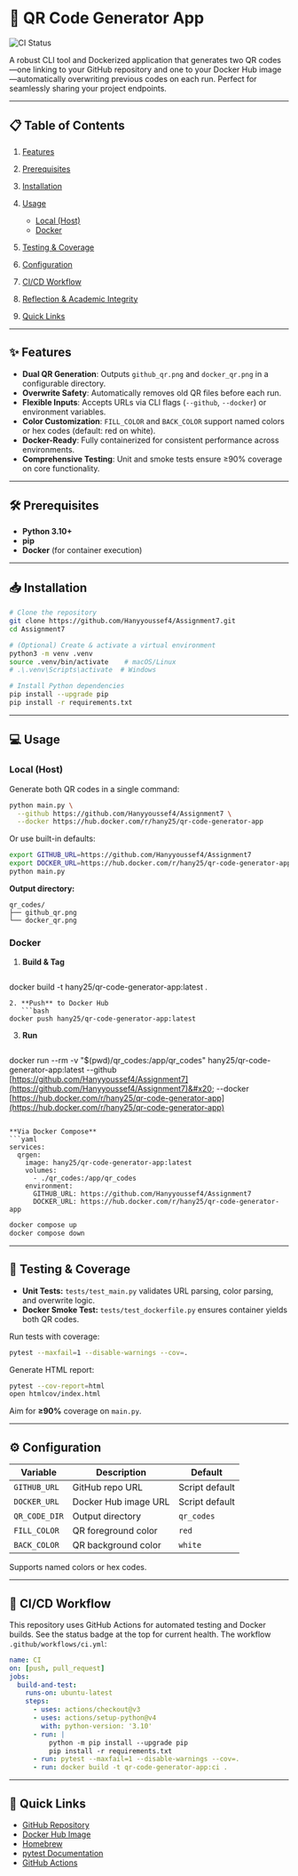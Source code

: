# 🚀 QR Code Generator App

![CI Status](https://github.com/Hanyyoussef4/Assignment7/actions/workflows/ci.yml/badge.svg)


A robust CLI tool and Dockerized application that generates two QR codes—one linking to your GitHub repository and one to your Docker Hub image—automatically overwriting previous codes on each run. Perfect for seamlessly sharing your project endpoints.

---

## 📋 Table of Contents

1. [Features](#features)
2. [Prerequisites](#prerequisites)
3. [Installation](#installation)
4. [Usage](#usage)

   * [Local (Host)](#local-host)
   * [Docker](#docker)
5. [Testing & Coverage](#testing--coverage)
6. [Configuration](#configuration)
7. [CI/CD Workflow](#cicd-workflow)
8. [Reflection & Academic Integrity](#reflection--academic-integrity)
9. [Quick Links](#quick-links)

---

## ✨ Features

* **Dual QR Generation**: Outputs `github_qr.png` and `docker_qr.png` in a configurable directory.
* **Overwrite Safety**: Automatically removes old QR files before each run.
* **Flexible Inputs**: Accepts URLs via CLI flags (`--github`, `--docker`) or environment variables.
* **Color Customization**: `FILL_COLOR` and `BACK_COLOR` support named colors or hex codes (default: red on white).
* **Docker-Ready**: Fully containerized for consistent performance across environments.
* **Comprehensive Testing**: Unit and smoke tests ensure ≥90% coverage on core functionality.

---

## 🛠️ Prerequisites

* **Python 3.10+**
* **pip**
* **Docker** (for container execution)

---

## 📥 Installation

```bash
# Clone the repository
git clone https://github.com/Hanyyoussef4/Assignment7.git
cd Assignment7

# (Optional) Create & activate a virtual environment
python3 -m venv .venv
source .venv/bin/activate    # macOS/Linux
# .\.venv\Scripts\activate  # Windows

# Install Python dependencies
pip install --upgrade pip
pip install -r requirements.txt
```

---

## 💻 Usage

### Local (Host)

Generate both QR codes in a single command:

```bash
python main.py \
  --github https://github.com/Hanyyoussef4/Assignment7 \
  --docker https://hub.docker.com/r/hany25/qr-code-generator-app
```

Or use built-in defaults:

```bash
export GITHUB_URL=https://github.com/Hanyyoussef4/Assignment7
export DOCKER_URL=https://hub.docker.com/r/hany25/qr-code-generator-app
python main.py
```

**Output directory:**

```
qr_codes/
├── github_qr.png
└── docker_qr.png
```

### Docker

1. **Build & Tag**

   ```bash
   ```

docker build -t hany25/qr-code-generator-app\:latest .

````
2. **Push** to Docker Hub
   ```bash
docker push hany25/qr-code-generator-app:latest
````

3. **Run**

   ```bash
   ```

docker run --rm&#x20;
-v "\$(pwd)/qr\_codes\:/app/qr\_codes"&#x20;
hany25/qr-code-generator-app\:latest&#x20;
\--github [https://github.com/Hanyyoussef4/Assignment7](https://github.com/Hanyyoussef4/Assignment7)&#x20;
\--docker [https://hub.docker.com/r/hany25/qr-code-generator-app](https://hub.docker.com/r/hany25/qr-code-generator-app)

````

**Via Docker Compose**
```yaml
services:
  qrgen:
    image: hany25/qr-code-generator-app:latest
    volumes:
      - ./qr_codes:/app/qr_codes
    environment:
      GITHUB_URL: https://github.com/Hanyyoussef4/Assignment7
      DOCKER_URL: https://hub.docker.com/r/hany25/qr-code-generator-app
````

```bash
docker compose up
docker compose down
```

---

## 🧪 Testing & Coverage

* **Unit Tests:** `tests/test_main.py` validates URL parsing, color parsing, and overwrite logic.
* **Docker Smoke Test:** `tests/test_dockerfile.py` ensures container yields both QR codes.

Run tests with coverage:

```bash
pytest --maxfail=1 --disable-warnings --cov=.
```

Generate HTML report:

```bash
pytest --cov-report=html
open htmlcov/index.html
```

Aim for **≥90%** coverage on `main.py`.

---

## ⚙️ Configuration

| Variable      | Description          | Default        |
| ------------- | -------------------- | -------------- |
| `GITHUB_URL`  | GitHub repo URL      | Script default |
| `DOCKER_URL`  | Docker Hub image URL | Script default |
| `QR_CODE_DIR` | Output directory     | `qr_codes`     |
| `FILL_COLOR`  | QR foreground color  | `red`          |
| `BACK_COLOR`  | QR background color  | `white`        |

Supports named colors or hex codes.

---

## 🔄 CI/CD Workflow

This repository uses GitHub Actions for automated testing and Docker builds. See the status badge at the top for current health. The workflow `.github/workflows/ci.yml`:

```yaml
name: CI
on: [push, pull_request]
jobs:
  build-and-test:
    runs-on: ubuntu-latest
    steps:
      - uses: actions/checkout@v3
      - uses: actions/setup-python@v4
        with: python-version: '3.10'
      - run: |
          python -m pip install --upgrade pip
          pip install -r requirements.txt
      - run: pytest --maxfail=1 --disable-warnings --cov=.
      - run: docker build -t qr-code-generator-app:ci .
```


---

## 🔗 Quick Links

* [GitHub Repository](https://github.com/Hanyyoussef4/Assignment7)
* [Docker Hub Image](https://hub.docker.com/r/hany25/qr-code-generator-app)
* [Homebrew](https://brew.sh/)
* [pytest Documentation](https://docs.pytest.org/)
* [GitHub Actions](https://github.com/features/actions)
